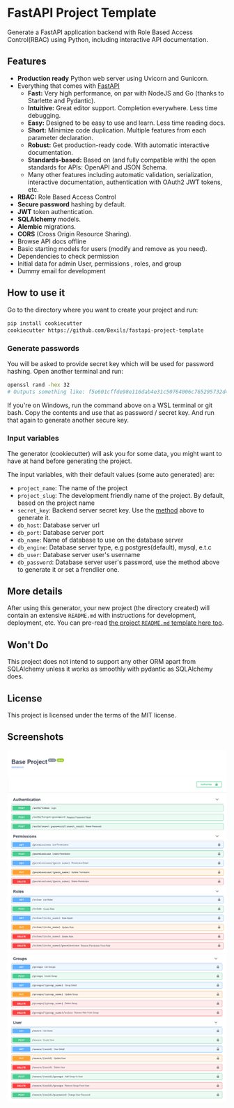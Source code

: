 # FastAPI Project Template

Generate a FastAPI application backend with Role Based Access Control(RBAC) using Python, including interactive API documentation.

## Features

* **Production ready** Python web server using Uvicorn and Gunicorn.
* Everything that comes with [FastAPI](https://fastapi.tiangolo.com/features/)
    * **Fast:** Very high performance, on par with NodeJS and Go (thanks to Starlette and Pydantic).
    * **Intuitive:** Great editor support. Completion everywhere. Less time debugging.
    * **Easy:** Designed to be easy to use and learn. Less time reading docs.
    * **Short:** Minimize code duplication. Multiple features from each parameter declaration.
    * **Robust:** Get production-ready code. With automatic interactive documentation.
    * **Standards-based:** Based on (and fully compatible with) the open standards for APIs: OpenAPI and JSON Schema.
    * Many other features including automatic validation, serialization, interactive documentation, authentication with OAuth2 JWT tokens, etc.
* **RBAC:** Role Based Access Control
* **Secure password** hashing by default.
* **JWT** token authentication.
* **SQLAlchemy** models.
* **Alembic** migrations.
* **CORS** (Cross Origin Resource Sharing).
* Browse API docs offline
* Basic starting models for users (modify and remove as you need).
* Dependencies to check permission
* Initial data for admin User, permissions , roles, and group
* Dummy email for development

## How to use it

Go to the directory where you want to create your project and run:

```bash
pip install cookiecutter
cookiecutter https://github.com/Bexils/fastapi-project-template
```

### Generate passwords

You will be asked to provide secret key which will be used for password hashing. Open another terminal and run:

```bash
openssl rand -hex 32
# Outputs something like: f5e601cffde98e116dab4e31c50764006c765295732d40a57dbebc02e273eeb1
```

If you're on Windows, run the command above on a WSL terminal or git bash.
Copy the contents and use that as password / secret key. And run that again to generate another secure key.


### Input variables

The generator (cookiecutter) will ask you for some data, you might want to have at hand before generating the project.

The input variables, with their default values (some auto generated) are:

* `project_name`: The name of the project
* `project_slug`: The development friendly name of the project. By default, based on the project name
* `secret_key`: Backend server secret key. Use the [method](#generate-passwords) above to generate it.
* `db_host`: Database server url
* `db_port`: Database server port
* `db_name`: Name of database to use on the database server
* `db_engine`: Database server type, e.g postgres(default), mysql, e.t.c
* `db_user`: Database server user's username
* `db_password`: Database server user's password, use the method above to generate it or set a frendlier one.

## More details

After using this generator, your new project (the directory created) will contain an extensive `README.md` with instructions for development, deployment, etc. You can pre-read [the project `README.md` template here too](./{{cookiecutter.project_slug}}/README.md).

## Won't Do

This project does not intend to support any other ORM apart from SQLAlchemy unless it works as smoothly with pydantic as SQLAlchemy does.

## License

This project is licensed under the terms of the MIT license.

## Screenshots

![Screenshot 1](./assets/01.png)
![Screenshot 2](./assets/02.png)